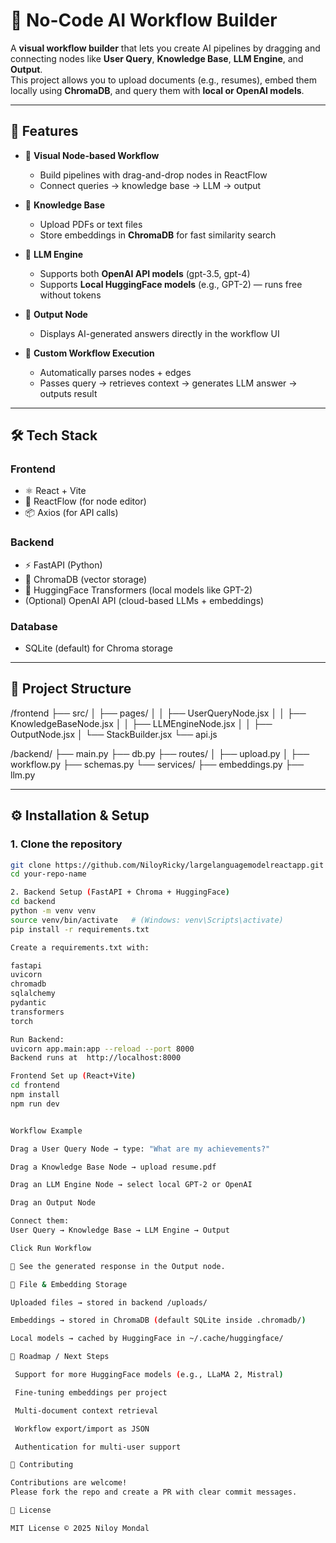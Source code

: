 # 🧠 No-Code AI Workflow Builder

A **visual workflow builder** that lets you create AI pipelines by dragging and connecting nodes like **User Query**, **Knowledge Base**, **LLM Engine**, and **Output**.  
This project allows you to upload documents (e.g., resumes), embed them locally using **ChromaDB**, and query them with **local or OpenAI models**.

---

## 🚀 Features

- 🎨 **Visual Node-based Workflow**
  - Build pipelines with drag-and-drop nodes in ReactFlow
  - Connect queries → knowledge base → LLM → output

- 📂 **Knowledge Base**
  - Upload PDFs or text files
  - Store embeddings in **ChromaDB** for fast similarity search

- 🤖 **LLM Engine**
  - Supports both **OpenAI API models** (gpt-3.5, gpt-4)  
  - Supports **Local HuggingFace models** (e.g., GPT-2) — runs free without tokens

- 🧾 **Output Node**
  - Displays AI-generated answers directly in the workflow UI

- 🔗 **Custom Workflow Execution**
  - Automatically parses nodes + edges
  - Passes query → retrieves context → generates LLM answer → outputs result

---

## 🛠️ Tech Stack

### Frontend
- ⚛️ React + Vite
- 🎨 ReactFlow (for node editor)
- 📦 Axios (for API calls)

### Backend
- ⚡ FastAPI (Python)
- 📂 ChromaDB (vector storage)
- 🧠 HuggingFace Transformers (local models like GPT-2)
- (Optional) OpenAI API (cloud-based LLMs + embeddings)

### Database
- SQLite (default) for Chroma storage

---
## 📁 Project Structure

/frontend
├── src/
│ ├── pages/
│ │ ├── UserQueryNode.jsx
│ │ ├── KnowledgeBaseNode.jsx
│ │ ├── LLMEngineNode.jsx
│ │ ├── OutputNode.jsx
│ └── StackBuilder.jsx
└── api.js

/backend/
├── main.py
├── db.py
├── routes/
│ ├── upload.py
│ ├── workflow.py
├── schemas.py
└── services/
├── embeddings.py
├── llm.py


---

## ⚙️ Installation & Setup

### 1. Clone the repository
```bash
git clone https://github.com/NiloyRicky/largelanguagemodelreactapp.git
cd your-repo-name

2. Backend Setup (FastAPI + Chroma + HuggingFace)
cd backend
python -m venv venv
source venv/bin/activate   # (Windows: venv\Scripts\activate)
pip install -r requirements.txt

Create a requirements.txt with:

fastapi
uvicorn
chromadb
sqlalchemy
pydantic
transformers
torch

Run Backend:
uvicorn app.main:app --reload --port 8000
Backend runs at  http://localhost:8000

Frontend Set up (React+Vite)
cd frontend
npm install
npm run dev


Workflow Example

Drag a User Query Node → type: "What are my achievements?"

Drag a Knowledge Base Node → upload resume.pdf

Drag an LLM Engine Node → select local GPT-2 or OpenAI

Drag an Output Node

Connect them:
User Query → Knowledge Base → LLM Engine → Output

Click Run Workflow

🎉 See the generated response in the Output node.

💾 File & Embedding Storage

Uploaded files → stored in backend /uploads/

Embeddings → stored in ChromaDB (default SQLite inside .chromadb/)

Local models → cached by HuggingFace in ~/.cache/huggingface/

🚧 Roadmap / Next Steps

 Support for more HuggingFace models (e.g., LLaMA 2, Mistral)

 Fine-tuning embeddings per project

 Multi-document context retrieval

 Workflow export/import as JSON

 Authentication for multi-user support

🤝 Contributing

Contributions are welcome!
Please fork the repo and create a PR with clear commit messages.

📜 License

MIT License © 2025 Niloy Mondal









